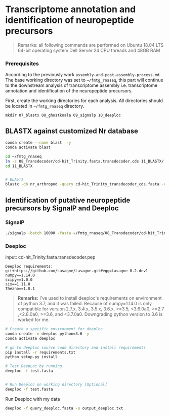 # Transcriptome annotation and identification of neuropeptide precursors


> Remarks: all following commands are performed on Ubuntu 18.04 LTS 64-bit operating system Dell Server 24 CPU threads and 48GB RAM

### Prerequisites

According to the previously work `assembly-and-post-assembly-process.md`. The base working directory was set to `~/fmtg_rnaseq`, this part will continue to the downstream analysis of transcriptome assembly i.e. transcriptome annotation and identification of the neuropeptide precursors. 

First, create the working directories for each analysis. All directories should be located in `~/fmtg_rnaseq` directory.
```
mkdir 07_blastx 08_ghostkoala 09_signalp 10_deeploc
```


## BLASTX against customized Nr database

```bash
conda create --name blast  -y
conda activate blast

cd ~/fmtg_rnaseq
ln -s 08_Transdecoder/cd-hit_Trinity.fasta.transdecoder.cds 11_BLASTX/
cd 11_BLASTX


# BLASTX
blastx -db nr_arthropod -query cd-hit_Trinity_transdecoder_cds.fasta -out cd-hit.Trinity_transdecoder_cds.outfmt6 -evalue 1e-5 -outfmt "6 std qcovhsp stitle" -max_target_seqs 1 -num_threads 24 & disown


```


## Identification of putative neuropeptide precursors by SignalP and Deeploc

### SignalP
```sh
./signalp -batch 10000 -fasta ~/fmtg_rnaseq/08_Transdecoder/cd-hit_Trinity.fasta.transdecoder.pep -format short -gff3 -mature -org euk -stdout
```

### Deeploc

input: cd-hit_Trinity.fasta.transdecoder.pep

	Deeploc requirements:
	git+https://github.com/Lasagne/Lasagne.git#egg=Lasagne-0.2.dev1
	numpy==1.14.0
	scipy==1.0.0
	six==1.11.0
	Theano==1.0.1

> **Remarks:**
	I've used to install deeploc's requirements on environment of python 3.7, and it was failed. Because of numpy=1.14.0 is only compatible for version 2.7.x, 3.4.x, 3.5.x, 3.6.x, >=3.5, <3.6.0a0, >=2.7 ,<2.8.0a0, >=3.6, and <3.7.0a0. Downgrading python version to 3.6 is worked for me.


```sh
# Create a specific environment for deeploc
conda create -n deeploc python=3.6 -y
conda activate deeploc

# go to deeploc source code directory and install requirements
pip install -r requirements.txt
python setup.py install

# Test DeepLoc by running
deeploc -f test.fasta


# Run Deeploc on working directory [Optional]
deeploc -f test.fasta
```

Run Deeploc with my data
```sh 
deeploc -f query_deeploc.fasta -o output_deeploc.txt
```
 
